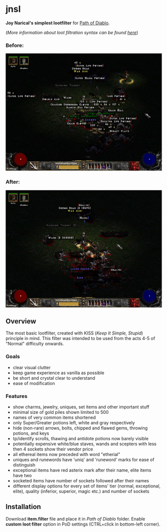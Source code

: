 # jnsl
**Joy Narical's simplest lootfilter** for [Path of Diablo](https://pathofdiablo.com).

(*More information about loot filtration syntax can be found [here](http://pathofdiablo.com/wiki/index.php/Loot_Filtration)*)

### Before:
![Without lootfilter](/images/before.png)

### After:
![With lootfilter](/images/after.png)

## Overview
The most basic lootfilter, created with KISS (*Keep It Simple, Stupid*) principle in mind.
This filter was intended to be used from the acts 4-5 of "Normal" difficulty onwards.

### Goals
* clear visual clutter
* keep game experience as vanilla as possible
* be short and crystal clear to understand
* ease of modification

### Features
* show charms, jewelry, uniques, set items and other important stuff
* minimal size of gold piles shown limited to 500
* names of very common items shortened
* only Super/Greater potions left, white and gray respectively
* hide (non-rare) arrows, bolts, chipped and flawed gems, throwing potions, and keys
* tp/identify scrolls, thawing and antidote potions now barely visible
* potentially expensive white/blue staves, wands and scepters with less then 4 sockets show their vendor price
* all ethereal items now preceded with word "etherial"
* uniques and runewords have 'uniq' and 'runeword' marks for ease of distinguish
* exceptional items have red asterix mark after their name, elite items have two
* socketed items have number of sockets followed after their names
* different display options for every set of items' tier (normal, exceptional, elite), quality (inferior, superior, magic etc.) and number of sockets

## Installation
Download **item.filter** file and place it in *Path of Diablo* folder. Enable **custom loot filter** option in PoD settings (CTRL+click in bottom-left corner).
